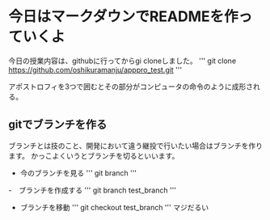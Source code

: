 # 今日はマークダウンでREADMEを作っていくよ
 
今日の授業内容は、githubに行ってからgi cloneしました。
''' 
git clone https://github.com/oshikuramanju/apppro_test.git 
'''
 
アポストロフィを3つで囲むとその部分がコンピュータの命令のように成形される。

## gitでブランチを作る

ブランチとは技のこと、開発において違う継投で行いたい場合はブランチを作ります。
かっこよくいうとブランチを切るといいます。

- 今のブランチを見る
'''
git branch
'''

-　ブランチを作成する
'''
git branch test_branch
'''

- ブランチを移動
'''
git checkout test_branch
'''
マジだるい
